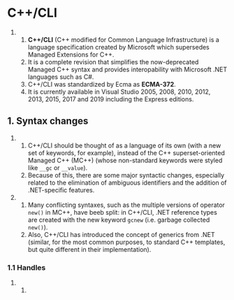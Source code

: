 # C++/CLI

1.
    1. **C++/CLI** (C++ modified for Common Language Infrastructure) is a language specification created by Microsoft which supersedes Managed Extensions for C++.
    2. It is a complete revision that simplifies the now-deprecated Managed C++ syntax and provides interopability with Microsoft .NET languages such as C#.
    3. C++/CLI was standardized by Ecma as **ECMA-372**.
    4. It is currently available in Visual Studio 2005, 2008, 2010, 2012, 2013, 2015, 2017 and 2019 including the Express editions.

## 1. Syntax changes

1.
    1. C++/CLI should be thought of as a language of its own (with a new set of keywords, for example), instead of the C++ superset-oriented Managed C++ (MC++) (whose non-standard keywords were styled like `__gc` or `__value`).
    2. Because of this, there are some major syntactic changes, especially related to the elimination of ambiguous identifiers and the addition of .NET-specific features.

2.
    1. Many conflicting syntaxes, such as the multiple versions of operator `new()` in MC++, have beeb split: in C++/CLI, .NET reference types are created with the new keyword `gcnew` (i.e. garbage collected `new()`).
    2. Also, C++/CLI has introduced the concept of generics from .NET (similar, for the most common purposes, to standard C++ templates, but quite different in their implementation).

### 1.1 Handles

1.
    1. 